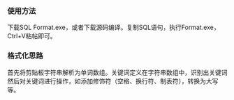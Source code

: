 ### 使用方法
下载SQL Format.exe，或者下载源码编译。复制SQL语句，执行Format.exe，Ctrl+V粘帖即可。

### 格式化思路
首先将剪贴板字符串解析为单词数组。关键词定义在字符串数组中，识别出关键词然后对关键词进行操作，如添加修饰符（空格、换行符、制表符），转换为大写等。
